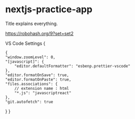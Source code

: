# nextjs-practice-app

Title explains everything.

https://robohash.org/9?set=set2

VS Code Settings {

    {
    "window.zoomLevel": 0,
    "[javascript]": {
        "editor.defaultFormatter": "esbenp.prettier-vscode"
    },
    "editor.formatOnSave": true,
    "editor.formatOnPaste": true,
    "files.associations": {
        // extension name : html
        "*.js": "javascriptreact"
    },
    "git.autofetch": true

}
}
